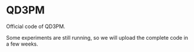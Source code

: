 # QD3PM
Official code of QD3PM.

Some experiments are still running, so we will upload the complete code in a few weeks.

